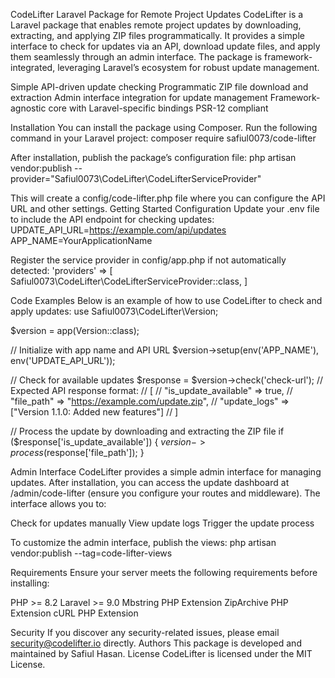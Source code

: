 CodeLifter
Laravel Package for Remote Project Updates
CodeLifter is a Laravel package that enables remote project updates by downloading, extracting, and applying ZIP files programmatically. It provides a simple interface to check for updates via an API, download update files, and apply them seamlessly through an admin interface. The package is framework-integrated, leveraging Laravel’s ecosystem for robust update management.

Simple API-driven update checking
Programmatic ZIP file download and extraction
Admin interface integration for update management
Framework-agnostic core with Laravel-specific bindings
PSR-12 compliant

Installation
You can install the package using Composer. Run the following command in your Laravel project:
composer require safiul0073/code-lifter

After installation, publish the package’s configuration file:
php artisan vendor:publish --provider="Safiul0073\CodeLifter\CodeLifterServiceProvider"

This will create a config/code-lifter.php file where you can configure the API URL and other settings.
Getting Started
Configuration
Update your .env file to include the API endpoint for checking updates:
UPDATE_API_URL=https://example.com/api/updates
APP_NAME=YourApplicationName

Register the service provider in config/app.php if not automatically detected:
'providers' => [
    Safiul0073\CodeLifter\CodeLifterServiceProvider::class,
]

Code Examples
Below is an example of how to use CodeLifter to check and apply updates:
use Safiul0073\CodeLifter\Version;

$version = app(Version::class);

// Initialize with app name and API URL
$version->setup(env('APP_NAME'), env('UPDATE_API_URL'));

// Check for available updates
$response = $version->check('check-url');
// Expected API response format:
// [
//     "is_update_available" => true,
//     "file_path" => "https://example.com/update.zip",
//     "update_logs" => ["Version 1.1.0: Added new features"]
// ]

// Process the update by downloading and extracting the ZIP file
if ($response['is_update_available']) {
    $version->process($response['file_path']);
}

Admin Interface
CodeLifter provides a simple admin interface for managing updates. After installation, you can access the update dashboard at /admin/code-lifter (ensure you configure your routes and middleware). The interface allows you to:

Check for updates manually
View update logs
Trigger the update process

To customize the admin interface, publish the views:
php artisan vendor:publish --tag=code-lifter-views

Requirements
Ensure your server meets the following requirements before installing:

PHP >= 8.2
Laravel >= 9.0
Mbstring PHP Extension
ZipArchive PHP Extension
cURL PHP Extension

Security
If you discover any security-related issues, please email security@codelifter.io directly.
Authors
This package is developed and maintained by Safiul Hasan.
License
CodeLifter is licensed under the MIT License.
